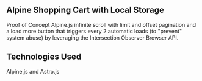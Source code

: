 ## Alpine Shopping Cart with Local Storage

Proof of Concept Alpine.js infinite scroll with limit and offset pagination and a load more button that triggers every 2 automatic loads (to "prevent" system abuse) by leveraging the Intersection Observer Browser API.

## Technologies Used
Alpine.js and Astro.js
